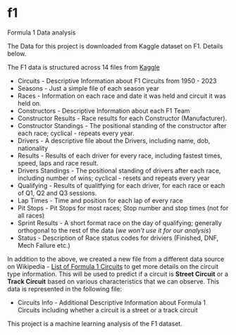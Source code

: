 # f1
Formula 1 Data analysis

The Data for this project is downloaded from Kaggle dataset on F1.  Details below.

The F1 data is structured across 14 files from [Kaggle](https://www.kaggle.com/datasets/rohanrao/formula-1-world-championship-1950-2020)

+ Circuits - Descriptive Information about F1 Circuits from 1950 - 2023
+ Seasons - Just a simple file of each season year
+ Races - Information on each race and date it was held and circuit it was held on.
+ Constructors - Descriptive Information about each F1 Team
+ Constructor Results - Race results for each Constructor (Manufacturer).
+ Constructor Standings - The positional standing of the constructor after each race; cyclical - repeats every year.
+ Drivers - A descriptive file about the Drivers, including name, dob, nationality
+ Results - Results of each driver for every race, including fastest times, speed, laps and race result.
+ Drivers Standings - The positional standing of drivers after each race, including number of wins; cyclical - resets and repeats every year
+ Qualifying - Results of qualitfying for each driver, for each race or each of Q1, Q2 and Q3 sessions.
+ Lap Times - Time and position for each lap of every race
+ Pit Stops - Pit Stops for most races; Stop number and stop times (not for all races)
+ Sprint Results - A short format race on the day of qualifying; generally orthogonal to the rest of the data (*we won't use it for our analysis*)
+ Status - Description of Race status codes for driviers (Finished, DNF, Mech Failure etc.)

In addition to the above, we created a new file from a different data source on Wikipedia - [List of Formula 1 Circuits](https://en.wikipedia.org/wiki/List_of_Formula_One_circuits) to get more details on the circuit type information.  This will be used to predict if a circuit is **Street Circuit** or a **Track Circuit** based on various characteristics that we can observe.  This data is represented in the following file:
+ Circuits Info - Additional Descriptive Information about Formula 1 Circuits including whether a circuit is a street or a track circuit

This project is a machine learning analysis of the F1 dataset.